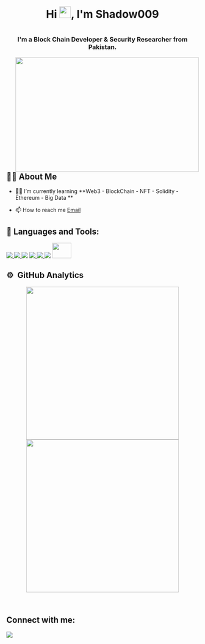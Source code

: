 <h1 align="center">Hi <img src="https://raw.githubusercontent.com/MartinHeinz/MartinHeinz/master/wave.gif" width="30px">, I'm Shadow009 <h1>
<h3 align="center">I'm a Block Chain Developer & Security Researcher from Pakistan.</h3>
<a href="#"><img width="480" height="300px" align="right" src="https://raw.githubusercontent.com/hackerspider1/hackerspider1/main/code.gif"/></a>

## 🙋‍♂️ About Me

- 👨‍💻 I’m currently learning **Web3 - BlockChain - NFT - Solidity - Ethereum - Big Data **

- 📫 How to reach me [Email](mailto:sha009dow@gmail.com)



## 🚀 Languages and Tools:

<p align="left"> 
    <a href="https://www.linux.org/" target="_blank"> <img src="https://img.icons8.com/color/48/000000/linux--v1.png"/> </a>
    <a href="https://www.python.org" target="_blank"> <img src="https://img.icons8.com/color/48/000000/python.png"/> </a> 
    <a href="https://www.gnu.org/software/bash/" target="_blank"> <img src="https://img.icons8.com/plasticine/50/000000/bash.png/"></a>
    <a href="https://www.javascript.com/" target="_blank"> <img src="https://img.icons8.com/color/48/fa314a/javascript.png"/> </a>
    <a href="https://www.cplusplus.com/doc/tutorial/" target="_blank"> <img src="https://img.icons8.com/color/48/fa314a/c-plus-plus-logo.png"/> </a>
    <a href="https://portswigger.net/burp" target="_blank"> <img src="https://img.icons8.com/ios-filled/48/fa314a/burp-suite.png"/></a>
    <a href="https://sqlmap.org/" target="_blank"> <img width="50" height="40px" src="https://upload.wikimedia.org/wikipedia/commons/4/4f/Sqlmap_logo.png"/></a>

</p>


## ⚙️ &nbsp;GitHub Analytics

<!-- ![](https://github-readme-stats.vercel.app/api?username=dn0m1n8tor&show_icons=true&bg_color=45,fc00ff,00dbde&title_color=fff&text_color=fff)
 -->
 
 <p align = "center">
  <img src = "https://github-readme-stats.vercel.app/api?username=sha009dow&show_icons=true&theme=dark" width = 400 />
  <img src = "https://github-readme-streak-stats.herokuapp.com/?user=sha009dow&theme=dark&hide_border=true" width = 400 />
    </p>
    
<br/>

## Connect with me:
<p align="left">

<a href = "https://www.linkedin.com/in/malik-naveed-53603a242"><img src="https://img.icons8.com/fluent/48/000000/linkedin.png"/></a>
